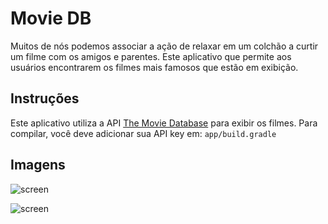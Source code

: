# Movie DB
Muitos de nós podemos associar a ação de relaxar em um colchão a curtir um filme com os amigos e parentes. Este aplicativo que permite aos usuários encontrarem os filmes mais famosos que estão em exibição.

## Instruções

Este aplicativo utiliza a API [The Movie Database](https://www.themoviedb.org/documentation/api) para exibir os filmes.
Para compilar, você deve adicionar sua API key em:
    ```
    app/build.gradle
    ```

## Imagens

![screen](../master/screens/movies.png)

![screen](../master/screens/movie-detail.png)
